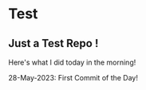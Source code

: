 # Test
## Just a Test Repo !

Here's what I did today in the morning!

28-May-2023: First Commit of the Day!



